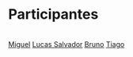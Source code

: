 <h1>Participantes</h1><br>
<a href="https://github.com/miguel847">Miguel</a>
<a href="https://github.com/LucasS-alvador">Lucas Salvador</a>
<a href="https://github.com/BrunodeMatos01">Bruno</a>
<a href="https://github.com/tyggas">Tiago</a>
